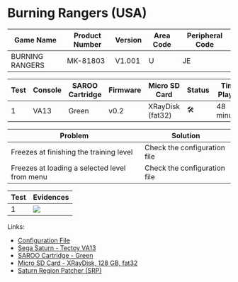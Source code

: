 # Burning Rangers (USA)

| Game Name       | Product Number | Version | Area Code | Peripheral Code |
| --------------- | -------------- | ------- | --------- | --------------- |
| BURNING RANGERS | MK-81803       | V1.001  | U         | JE              |

| Test | Console | SAROO Cartridge | Firmware | Micro SD Card    | Status              | Time Played |
| ---- | ------- | --------------- | -------- | ---------------- | ------------------- | ----------- |
| 1    | VA13    | Green           | v0.2     | XRayDisk (fat32) | :hammer_and_wrench: | 48 minutes  |

| Problem                                       | Solution                     |
| --------------------------------------------- | ---------------------------- |
| Freezes at finishing the training level       | Check the configuration file |
| Freezes at loading a selected level from menu | Check the configuration file |

| Test | Evidences                                                                                        |
| ---- | ------------------------------------------------------------------------------------------------ |
| 1    | [![](https://img.youtube.com/vi/niGOHJC6QAs/0.jpg)](https://www.youtube.com/watch?v=niGOHJC6QAs) |

Links:

- [Configuration File](https://github.com/williamdsw/saroo-configuration-list/blob/master/Regions/Retails/USA/MK-81803/README.md)
- [Sega Saturn - Tectoy VA13](../../../Info/Consoles/VA13/README.md)
- [SAROO Cartridge - Green](../../../Info/Cartridges/RetroGameParadiseStore/1.32F/README.md)
- [Micro SD Card - XRayDisk, 128 GB, fat32](../../../Info/SdCards/XRayDisk/128GB/fat32/README.md)
- [Saturn Region Patcher (SRP)](https://segaxtreme.net/resources/saturn-region-patcher.81/download)
